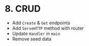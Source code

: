 # 8. CRUD

- Add `Create` & `Get` endpoints
- Add `ServeHTTP` method with router
- Update `Handler` in `main`
- Remove seed data

